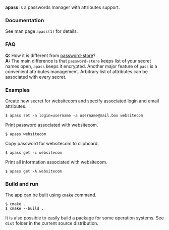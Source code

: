 **apass** is a passwords manager with attributes support.

### Documentation
See man page `apass(1)` for details.

### FAQ
**Q:** How it is different from [password-store](https://www.passwordstore.org)?\
**A:** The main difference is that `password-store` keeps list of your secret names open, `apass` keeps it encrypted. Another major feature of `pass` is a convenient attributes management. Arbitrary list of attributes can be associated with every secret.

### Examples
Create new secret for websitecom and specify associated login and email attributes.
```shell
$ apass set -a login=username -a username@mail.box websitecom
```
Print password associated with websitecom.
```shell
$ apass websitecom
```
Copy password for websitecom to clipboard.
```shell
$ apass get -c websitecom
```
Print all information associated with websitecom.
```shell
$ apass get -A websitecom
```

### Build and run
The app can be built using `cmake` command.
```shell
$ cmake .
$ cmake --build .
```
It is also possible to easily build a package for some operation systems. See `dist` folder in the current source distribution.
